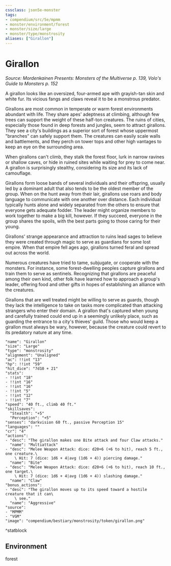```yaml
---
cssclass: json5e-monster
tags:
- compendium/src/5e/mpmm
- monster/environment/forest
- monster/size/large
- monster/type/monstrosity
aliases: ["Girallon"]
---
```

# Girallon
*Source: Mordenkainen Presents: Monsters of the Multiverse p. 139, Volo's Guide to Monsters p. 152*  

A girallon looks like an oversized, four-armed ape with grayish-tan skin and white fur. Its vicious fangs and claws reveal it to be a monstrous predator.

Girallons are most common in temperate or warm forest environments abundant with life. They share apes' adeptness at climbing, although few trees can support the weight of these half-ton creatures. The ruins of cities, especially those found in deep forests and jungles, seem to attract girallons. They see a city's buildings as a superior sort of forest whose uppermost "branches" can safely support them. The creatures can easily scale walls and battlements, and they perch on tower tops and other high vantages to keep an eye on the surrounding area.

When girallons can't climb, they stalk the forest floor, lurk in narrow ravines or shallow caves, or hide in ruined sites while waiting for prey to come near. A girallon is surprisingly stealthy, considering its size and its lack of camouflage.

Girallons form loose bands of several individuals and their offspring, usually led by a dominant adult that also tends to be the oldest member of the group. When on the hunt away from their lair, girallons use roars and body language to communicate with one another over distance. Each individual typically hunts alone and widely separated from the others to ensure that everyone gets adequate fodder. The leader might organize members to work together to make a big kill, however. If they succeed, everyone in the group shares the spoils, with the best parts going to those caring for their young.

Girallons' strange appearance and attraction to ruins lead sages to believe they were created through magic to serve as guardians for some lost empire. When that empire fell ages ago, girallons turned feral and spread out across the world.

Numerous creatures have tried to tame, subjugate, or cooperate with the monsters. For instance, some forest-dwelling peoples capture girallons and train them to serve as sentinels. Recognizing that girallons are peaceful among their own kind, other folk have learned how to approach a group's leader, offering food and other gifts in hopes of establishing an alliance with the creatures.

Girallons that are well treated might be willing to serve as guards, though they lack the intelligence to take on tasks more complicated than attacking strangers who enter their domain. A girallon that's captured when young and carefully trained could end up in a seemingly unlikely place, such as guarding the entrance to a city's thieves' guild. Those who would keep a girallon must always be wary, however, because the creature could revert to its predatory nature at any time.

```statblock
"name": "Girallon"
"size": "Large"
"type": "monstrosity"
"alignment": "Unaligned"
"ac": !!int "13"
"hp": !!int "59"
"hit_dice": "7d10 + 21"
"stats":
- !!int "18"
- !!int "16"
- !!int "16"
- !!int "5"
- !!int "12"
- !!int "7"
"speed": "40 ft., climb 40 ft."
"skillsaves":
  "Stealth": "+5"
  "Perception": "+5"
"senses": "darkvision 60 ft., passive Perception 15"
"languages": ""
"cr": "4"
"actions":
- "desc": "The girallon makes one Bite attack and four Claw attacks."
  "name": "Multiattack"
- "desc": "Melee Weapon Attack: dice: d20+6 (+6 to hit), reach 5 ft., one creature.\
    \ Hit: 7 (dice: 1d6 + 4|avg (1d6 + 4)) piercing damage."
  "name": "Bite"
- "desc": "Melee Weapon Attack: dice: d20+6 (+6 to hit), reach 10 ft., one target.\
    \ Hit: 7 (dice: 1d6 + 4|avg (1d6 + 4)) slashing damage."
  "name": "Claw"
"bonus_actions":
- "desc": "The girallon moves up to its speed toward a hostile creature that it can\
    \ see."
  "name": "Aggressive"
"source":
- "MPMM"
- "VGM"
"image": "compendium/bestiary/monstrosity/token/girallon.png"
```
^statblock

## Environment

forest